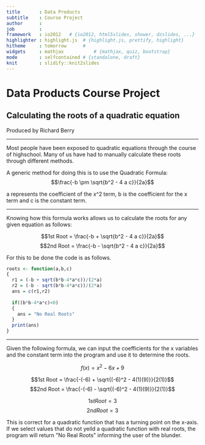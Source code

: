 ```yaml
---
title       : Data Products
subtitle    : Course Project
author      : 
job         : 
framework   : io2012   # {io2012, html5slides, shower, dzslides, ...}
highlighter : highlight.js  # {highlight.js, prettify, highlight}
hitheme     : tomorrow      # 
widgets     : mathjax           # {mathjax, quiz, bootstrap}
mode        : selfcontained # {standalone, draft}
knit        : slidify::knit2slides
---
```


# Data Products Course Project

## Calculating the roots of a quadratic equation

Produced by Richard Berry

---

Most people have been exposed to quadratic equations through the course of highschool. Many of us have had to manually calculate these roots through different methods.

A generic method for doing this is to use the Quadratic Formula:
$$\frac{-b \pm \sqrt{b^2 - 4 a c}}{2a}$$

a represents the coefficient of the x\^2 term, b is the coefficient for the x term and c is the constant term.

---

Knowing how this formula works allows us to calculate the roots for any given equation as follows:

$$1st  Root = \frac{-b + \sqrt{b^2 - 4 a c}}{2a}$$
$$2nd  Root = \frac{-b - \sqrt{b^2 - 4 a c}}{2a}$$

For this to be done the code is as follows.

```r
roots <- function(a,b,c)
{
  r1 = (-b + sqrt(b*b-4*a*c))/(2*a)
  r2 = (-b - sqrt(b*b-4*a*c))/(2*a)
  ans = c(r1,r2)
  
  if((b*b-4*a*c)<0)
  {
    ans = "No Real Roots"
  }
  print(ans)
}
```


---
Given the following formula, we can input the coefficients for the x variables and the constant term into the program and use it to determine the roots.

$$f(x) = x^2 - 6x + 9$$

$$1st  Root = \frac{-(-6) + \sqrt{(-6)^2 - 4(1)(9)}}{2(1)}$$
$$2nd  Root = \frac{-(-6) - \sqrt{(-6)^2 - 4(1)(9)}}{2(1)}$$

$$1st  Root = 3$$
$$2nd  Root = 3$$

This is correct for a quadratic function that has a turning point on the x-axis. If we select values that do not yeild a quadratic function with real roots, the program will return "No Real Roots" informing the user of the blunder.
